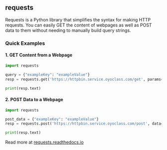 ## requests

Requests is a Python library that simplifies the syntax for making HTTP 
requests. You can easily GET the content of webpages as well as POST data to
them without needing to manually build query strings.

### Quick Examples

#### 1. GET Content from a Webpage

```python
import requests

query = {"exampleKey": "exampleValue"}
resp = requests.get('https://httpbin.service.oyoclass.com/get', params=query)

print(resp.text)
```

#### 2. POST Data to a Webpage
```python
import requests

post_data = {"exampleKey": "exampleValue"}
resp = requests.post('https://httpbin.service.oyoclass.com/post', data=post_data)

print(resp.text)
```

Read more at <a href="https://requests.readthedocs.io/en/latest/">requests.readthedocs.io</a>